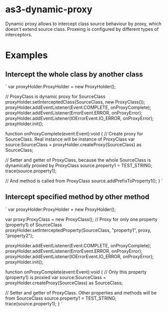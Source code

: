 as3-dynamic-proxy
=================

Dynamic proxy allows to intercept class source behaviour by proxy, which doesn't extend source class. 
Proxeing is configured by different types of interceptors.

# Examples #
## Intercept the whole class by another class ##
`
var proxyHolder:ProxyHolder = new ProxyHolder();

// ProxyClass is dynamic proxy for SourceClass
proxyHolder.setInterceptedClass(SourceClass, new ProxyClass());
proxyHolder.addEventListener(Event.COMPLETE, onProxyComplete);
proxyHolder.addEventListener(ErrorEvent.ERROR, onProxyError);
proxyHolder.addEventListener(IOErrorEvent.IO_ERROR, onProxyError);
proxyHolder.init();

function onProxyComplete(event:Event):void
{
  // Create proxy for SourceClass. Real instance will be instance of ProxyClass
  var source:SourceClass = proxyHolder.createProxy(SourceClass) as SourceClass;
  
  // Setter and getter of ProxyClass, because the whole SourceClass is dynamically proxied by ProxyClass
  source.property1 = TEST_STRING;
  trace(source.property1);
  
  // And method is called from ProxyClass
  source.addPrefixToProperty1();
}
`

## Intercept specified method by other method ##
`
var proxyHolder:ProxyHolder = new ProxyHolder();

var proxy:ProxyClass = new ProxyClass();
// Proxy for only one property (property1) of SourceClass
proxyHolder.setInterceptedProperty(SourceClass, "property1", proxy, "property2");

proxyHolder.addEventListener(Event.COMPLETE, onProxyComplete);
proxyHolder.addEventListener(ErrorEvent.ERROR, onProxyError);
proxyHolder.addEventListener(IOErrorEvent.IO_ERROR, onProxyError);
proxyHolder.init();

function onProxyComplete(event:Event):void
{
  // Only this property (property1) is proxied
  var source:SourceClass = proxyHolder.createProxy(SourceClass) as SourceClass;

  // Setter and getter of ProxyClass. Other properties and methods will be from SourceClass
  source.property1 = TEST_STRING;
  trace(source.property1);
}
`
